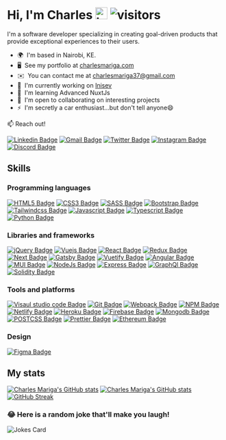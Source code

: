 # Hi, I'm Charles <img src="https://user-images.githubusercontent.com/1303154/88677602-1635ba80-d120-11ea-84d8-d263ba5fc3c0.gif" width="28px" height="28px" alt="hi" /> ![visitors](https://visitor-badge.glitch.me/badge?page_id=charlesmariga.charlesmariga&left_color=black&right_color=red)

I'm a software developer specializing in creating goal-driven products that provide exceptional experiences to their users.

- 🌍  I'm based in Nairobi, KE.
- 🖥️  See my portfolio at [charlesmariga.com](https://charlesmariga.com)
- ✉️  You can contact me at [charlesmariga37@gmail.com](mailto:charlesmariga37@gmail.com)
- 🚀  I'm currently working on [Inisev](https://inisev.com/)
- 🧠  I'm learning Advanced NuxtJs
- 🤝  I'm open to collaborating on interesting projects
- ⚡  I'm secretly a car enthusiast...but don't tell anyone😄

:mailbox: Reach out!

[![Linkedin Badge](https://img.shields.io/badge/-@CharlesNjenga-0e76a8?style=flat&labelColor=0e76a8&logo=linkedin&logoColor=white&link=https://www.linkedin.com/in/cmariga)](https://www.linkedin.com/in/charlesnjenga) [![Gmail Badge](https://img.shields.io/badge/-@CharlesMariga-db4437?style=flat&labelColor=db4437&logo=gmail&logoColor=white)](mailto:charlesmariga37@gmail.com)
[![Twitter Badge](https://img.shields.io/badge/-@_cmariga_-1DA1F2?style=flat&labelColor=1DA1F2&logo=twitter&logoColor=white)](https://twitter.com/_cmariga)
[![Instagram Badge](https://img.shields.io/badge/-@_cmariga_-F56040?style=flat&labelColor=F56040&logo=instagram&logoColor=white)](https://www.instagram.com/_cmariga/)
[![Discord Badge](https://img.shields.io/badge/-@_cmariga_-7289DA?style=flat&labelColor=7289DA&logo=discord&logoColor=white)](https://discord.com/users/Charles#3911)

## Skills

### Programming languages

[![HTML5 Badge](https://img.shields.io/badge/-HTML5-E34F26?style=for-the-badge&labelColor=black&logo=HTML5&logoColor=E34F26)](#)
[![CSS3 Badge](https://img.shields.io/badge/-CSS3-1572B6?style=for-the-badge&labelColor=black&logo=CSS3&logoColor=1572B6)](#)
[![SASS Badge](https://img.shields.io/badge/-SASS-CC6699?style=for-the-badge&labelColor=black&logo=SASS&logoColor=CC6699)](#)
[![Bootstrap Badge](https://img.shields.io/badge/-bootstrap-7952B3?style=for-the-badge&labelColor=black&logo=bootstrap&logoColor=7952B3)](#)[![Tailwindcss Badge](https://img.shields.io/badge/-tailwindcss-06B6D4?style=for-the-badge&labelColor=black&logo=tailwindcss&logoColor=06B6D4)](#)
[![Javascript Badge](https://img.shields.io/badge/-Javascript-f0db4f?style=for-the-badge&labelColor=black&logo=Javascript&logoColor=f0db4f)](#)
[![Typescript Badge](https://img.shields.io/badge/-Typescript-007acc?style=for-the-badge&labelColor=black&logo=Typescript&logoColor=007acc)](#)
[![Python Badge](https://img.shields.io/badge/-Python-306998?style=for-the-badge&labelColor=black&logo=Python&logoColor=FFD43B)](#)

### Libraries and frameworks

[![jQuery Badge](https://img.shields.io/badge/-jQuery-0868AC?style=for-the-badge&labelColor=black&logo=jquery&logoColor=0868AC)](#)
[![Vuejs Badge](https://img.shields.io/badge/-Vue-41b883?style=for-the-badge&labelColor=black&logo=vue.js&logoColor=41b883)](#)
[![React Badge](https://img.shields.io/badge/-React-61DBFB?style=for-the-badge&labelColor=black&logo=React&logoColor=61DBFB)](#)
[![Redux Badge](https://img.shields.io/badge/-Redux-764ABC?style=for-the-badge&labelColor=black&logo=Redux&logoColor=764ABC)](#)
[![Next Badge](https://img.shields.io/badge/-Next-000?style=for-the-badge&labelColor=black&logo=Next.js&logoColor=fff)](#)
[![Gatsby Badge](https://img.shields.io/badge/-Gatsby-663399?style=for-the-badge&labelColor=black&logo=Gatsby&logoColor=fff)](#)
[![Vuetify Badge](https://img.shields.io/badge/-Vuetify-1867C0?style=for-the-badge&labelColor=black&logo=Vuetify&logoColor=1867C0)](#)
[![Angular Badge](https://img.shields.io/badge/-Angular-dd1b16?style=for-the-badge&labelColor=black&logo=Angular&logoColor=dd1b16)](#)
[![MUI Badge](https://img.shields.io/badge/-Material%20UI-007FFF?style=for-the-badge&labelColor=black&logo=MUI&logoColor=007FFF)](#)
[![NodeJs Badge](https://img.shields.io/badge/-nodejs-68a063?style=for-the-badge&labelColor=black&logo=node.js&logoColor=68a063)](#)
[![Express Badge](https://img.shields.io/badge/-Express-303030?style=for-the-badge&labelColor=black&logo=express&logoColor=fff)](#)
[![GraphQl Badge](https://img.shields.io/badge/-GraohQl-E10098?style=for-the-badge&labelColor=black&logo=graphql&logoColor=E10098)](#)
[![Solidity Badge](https://img.shields.io/badge/-Solidity-363636?style=for-the-badge&labelColor=black&logo=solidity&logoColor=fff)](#)

### Tools and platforms

[![Visaul studio code Badge](https://img.shields.io/badge/-Vscode-0098FF?style=for-the-badge&labelColor=black&logo=visual-studio-code&logoColor=0098FF)](#)
[![Git Badge](https://img.shields.io/badge/-git-F1502F?style=for-the-badge&labelColor=black&logo=git&logoColor=F1502F)](#)
[![Webpack Badge](https://img.shields.io/badge/-Webpack-8ed5fa?style=for-the-badge&labelColor=black&logo=webpack&logoColor=8ed5fa)](#)
[![NPM Badge](https://img.shields.io/badge/-npm-CC3534?style=for-the-badge&labelColor=black&logo=npm&logoColor=CC3534)](#)
[![Netlify Badge](https://img.shields.io/badge/-netlify-00C7B7?style=for-the-badge&labelColor=black&logo=netlify&logoColor=00C7B7)](#)
[![Heroku Badge](https://img.shields.io/badge/-Heroku-6567a5?style=for-the-badge&labelColor=black&logo=heroku&logoColor=6567a5)](#)
[![Firebase Badge](https://img.shields.io/badge/-Firebase-FFA611?style=for-the-badge&labelColor=black&logo=firebase&logoColor=FFA611)](#)
[![Mongodb Badge](https://img.shields.io/badge/-MongDB-47A248?style=for-the-badge&labelColor=black&logo=mongodb&logoColor=47A248)](#)
[![POSTCSS Badge](https://img.shields.io/badge/-PostCSS-DD3A0A?style=for-the-badge&labelColor=black&logo=postcss&logoColor=DD3A0A)](#)
[![Prettier Badge](https://img.shields.io/badge/-prettier-F7B93E?style=for-the-badge&labelColor=black&logo=prettier&logoColor=F7B93E)](#)
[![Ethereum Badge](https://img.shields.io/badge/-Ethereum-3C3C3D?style=for-the-badge&labelColor=black&logo=Ethereum&logoColor=fff)](#)

### Design

[![Figma Badge](https://img.shields.io/badge/-Figma-e04a34?style=for-the-badge&labelColor=black&logo=figma&logoColor=e04a34)](#)

## My stats

[![Charles Mariga's GitHub stats](https://github-readme-stats.vercel.app/api?username=CharlesMariga&theme=dark&count_private=true&show_icons=true&hide_border=true&include_all_commits=true&icon_color=fb8c00&ring=FB8C00&title_color=FB8C00&bg_color=0d1117)](https://github.com/anuraghazra/github-readme-stats)
[![Charles Mariga's GitHub stats](https://github-readme-stats.vercel.app/api/top-langs/?username=CharlesMariga&langs_count=8&theme=dark&count_private=true&show_icons=true&layout=compact&hide_border=true&include_all_commits=true&&icon_color=fb8c00&title_color=FB8C00&bg_color=0d1117)](https://github.com/anuraghazra/github-readme-stats)
[![GitHub Streak](https://github-readme-streak-stats.herokuapp.com?user=CharlesMariga&theme=dark&hide_border=true&ring=FB8C00&background=0d1117)](https://git.io/streak-stats)

### 😂 Here is a random joke that'll make you laugh!

![Jokes Card](https://readme-jokes.vercel.app/api?hideBorder&theme=blue-green)
